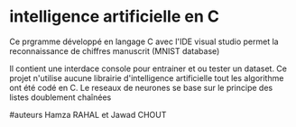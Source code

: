 # intelligence artificielle en C
Ce prgramme développé en langage C avec l'IDE visual studio permet la reconnaissance de chiffres manuscrit (MNIST database)

Il contient une interdace console pour entrainer et ou tester un dataset. 
Ce projet n'utilise aucune librairie d'intelligence artificielle tout les algorithme ont été codé en C. Le reseaux de neurones se base sur le principe des listes doublement chaînées

#auteurs
Hamza RAHAL et Jawad CHOUT

